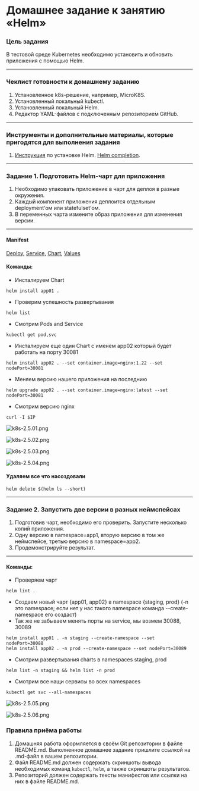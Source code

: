 # Домашнее задание к занятию «Helm»

### Цель задания

В тестовой среде Kubernetes необходимо установить и обновить приложения с помощью Helm.

------

### Чеклист готовности к домашнему заданию

1. Установленное k8s-решение, например, MicroK8S.
2. Установленный локальный kubectl.
3. Установленный локальный Helm.
4. Редактор YAML-файлов с подключенным репозиторием GitHub.

------

### Инструменты и дополнительные материалы, которые пригодятся для выполнения задания

1. [Инструкция](https://helm.sh/docs/intro/install/) по установке Helm. [Helm completion](https://helm.sh/docs/helm/helm_completion/).

------

### Задание 1. Подготовить Helm-чарт для приложения

1. Необходимо упаковать приложение в чарт для деплоя в разные окружения. 
2. Каждый компонент приложения деплоится отдельным deployment’ом или statefulset’ом.
3. В переменных чарта измените образ приложения для изменения версии.

---
#### Manifest
[Deploy](https://github.com/rbudarin/kuber-homeworks/blob/main/2.5/manifest/templates/deploy.yaml), 
[Service](https://github.com/rbudarin/kuber-homeworks/blob/main/2.5/manifest/templates/service.yaml), 
[Chart](https://github.com/rbudarin/kuber-homeworks/blob/main/2.5/manifest/Chart.yaml), 
[Values](https://github.com/rbudarin/kuber-homeworks/blob/main/2.5/manifest/values.yaml)

#### Команды:
- Инсталируем Chart
```
helm install app01 .
``` 
- Проверим успешность развертывания
```
helm list
```
- Смотрим Pods and Service
```
kubectl get pod,svc
```
- Инсталируем еще один Chart с именем app02 который будет работать на порту 30081
```
helm install app02 . --set container.image=nginx:1.22 --set nodePort=30081
```
- Меняем версию нашего приложения на последнию
```
helm upgrade app02 . --set container.image=nginx:latest --set nodePort=30081
```
- Смотрим версию nginx
```
curl -I $IP 
```

![k8s-2.5.01.png](https://github.com/rbudarin/kuber-homeworks/blob/main/2.5/screen/k8s-2.5.01.png)

![k8s-2.5.02.png](https://github.com/rbudarin/kuber-homeworks/blob/main/2.5/screen/k8s-2.5.02.png)

![k8s-2.5.03.png](https://github.com/rbudarin/kuber-homeworks/blob/main/2.5/screen/k8s-2.5.03.png)

![k8s-2.5.04.png](https://github.com/rbudarin/kuber-homeworks/blob/main/2.5/screen/k8s-2.5.04.png)

#### Удаляем все что насоздовали
```
helm delete $(helm ls --short)
```
------
### Задание 2. Запустить две версии в разных неймспейсах

1. Подготовив чарт, необходимо его проверить. Запуститe несколько копий приложения.
2. Одну версию в namespace=app1, вторую версию в том же неймспейсе, третью версию в namespace=app2.
3. Продемонстрируйте результат.

---
#### Команды:
- Проверяем чарт 
```
helm lint .
```
- Создаем новый чарт {app01, app02} в namespace {staging, prod} (-n это namespace; если нет у нас такого namespace команда --create-namespace его создаст)
- Так же не забываем менять порты на service, мы возмем 30088, 30089
```
helm install app01 . -n staging --create-namespace --set nodePort=30088
helm install app02 . -n prod --create-namespace --set nodePort=30089
```
- Смотрим развертывания charts в namespaces staging, prod
```
helm list -n staging && helm list -n prod
```
- Смотрим все нащи сервисы во всех namespaces
```
kubectl get svc --all-namespaces
```
![k8s-2.5.05.png](https://github.com/rbudarin/kuber-homeworks/blob/main/2.5/screen/k8s-2.5.05.png)

![k8s-2.5.06.png](https://github.com/rbudarin/kuber-homeworks/blob/main/2.5/screen/k8s-2.5.06.png)

### Правила приёма работы

1. Домашняя работа оформляется в своём Git репозитории в файле README.md. Выполненное домашнее задание пришлите ссылкой на .md-файл в вашем репозитории.
2. Файл README.md должен содержать скриншоты вывода необходимых команд `kubectl`, `helm`, а также скриншоты результатов.
3. Репозиторий должен содержать тексты манифестов или ссылки на них в файле README.md.

